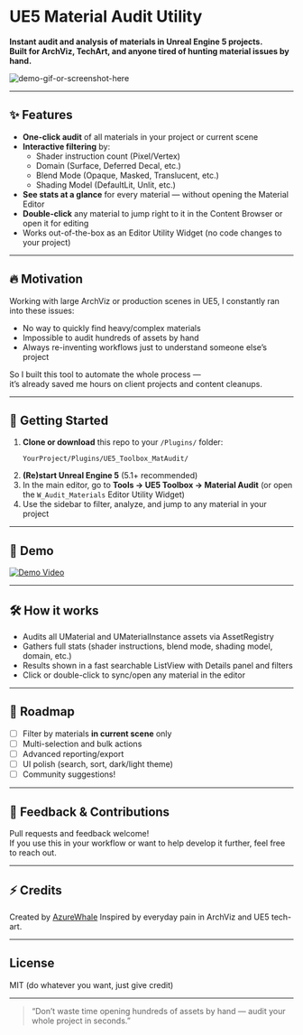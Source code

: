 # UE5 Material Audit Utility

**Instant audit and analysis of materials in Unreal Engine 5 projects.  
Built for ArchViz, TechArt, and anyone tired of hunting material issues by hand.**

![demo-gif-or-screenshot-here](demo.gif)

---

## ✨ Features

- **One-click audit** of all materials in your project or current scene  
- **Interactive filtering** by:
  - Shader instruction count (Pixel/Vertex)
  - Domain (Surface, Deferred Decal, etc.)
  - Blend Mode (Opaque, Masked, Translucent, etc.)
  - Shading Model (DefaultLit, Unlit, etc.)
- **See stats at a glance** for every material — without opening the Material Editor
- **Double-click** any material to jump right to it in the Content Browser or open it for editing
- Works out-of-the-box as an Editor Utility Widget (no code changes to your project)

---

## 🔥 Motivation

Working with large ArchViz or production scenes in UE5, I constantly ran into these issues:
- No way to quickly find heavy/complex materials
- Impossible to audit hundreds of assets by hand
- Always re-inventing workflows just to understand someone else’s project

So I built this tool to automate the whole process —  
it’s already saved me hours on client projects and content cleanups.

---

## 🚀 Getting Started

1. **Clone or download** this repo to your `/Plugins/` folder:
    ```
    YourProject/Plugins/UE5_Toolbox_MatAudit/
    ```
2. **(Re)start Unreal Engine 5** (5.1+ recommended)
3. In the main editor, go to **Tools → UE5 Toolbox → Material Audit** (or open the `W_Audit_Materials` Editor Utility Widget)
4. Use the sidebar to filter, analyze, and jump to any material in your project

---

## 🎥 Demo

[![Demo Video](https://img.youtube.com/vi/0ztCDHkvbMg/0.jpg)](https://www.youtube.com/watch?v=0ztCDHkvbMg "Watch demo on YouTube")

---

## 🛠️ How it works

- Audits all UMaterial and UMaterialInstance assets via AssetRegistry
- Gathers full stats (shader instructions, blend mode, shading model, domain, etc.)
- Results shown in a fast searchable ListView with Details panel and filters
- Click or double-click to sync/open any material in the editor

---

## 📝 Roadmap

- [ ] Filter by materials **in current scene** only
- [ ] Multi-selection and bulk actions
- [ ] Advanced reporting/export
- [ ] UI polish (search, sort, dark/light theme)
- [ ] Community suggestions!

---

## 💬 Feedback & Contributions

Pull requests and feedback welcome!  
If you use this in your workflow or want to help develop it further, feel free to reach out.

---

## ⚡ Credits

Created by [AzureWhale](https://www.linkedin.com/in/denis-dubin/)
Inspired by everyday pain in ArchViz and UE5 tech-art.

---

## License

MIT (do whatever you want, just give credit)

---

> “Don’t waste time opening hundreds of assets by hand — audit your whole project in seconds.”
